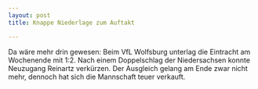 ```yaml
---
layout: post
title: Knappe Niederlage zum Auftakt

---
```


Da wäre mehr drin gewesen: Beim VfL Wolfsburg unterlag die Eintracht am Wochenende mit 1:2. Nach einem Doppelschlag der Niedersachsen konnte Neuzugang Reinartz verkürzen. Der Ausgleich gelang am Ende zwar nicht mehr, dennoch hat sich die Mannschaft teuer verkauft.


